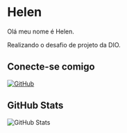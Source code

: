 # Helen

Olá meu nome é Helen.

Realizando o desafio de projeto da DIO.


## Conecte-se comigo
[![GitHub](https://img.shields.io/badge/GitHub-808080?style=for-the-badge&logo=github&logoColor=fff)](https://github.com/herhelen)


## GitHub Stats
![GitHub Stats](https://github-readme-stats.vercel.app/api?username=herhelen&theme=transparent&bg_color=808080&border_color=fff&show_icons=true&icon_color=fff&title_color=fff&text_color=fff&hide_title=true&hide=stars)
